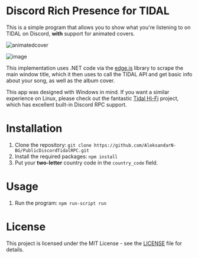 # Discord Rich Presence for TIDAL
This is a simple program that allows you to show what you're listening to on TIDAL on Discord, **with** support for animated covers.

![animatedcover](https://github.com/user-attachments/assets/c985ec5c-fcf4-45f6-b89e-8f95423a6d76)

![image](https://github.com/user-attachments/assets/2b3eb1f3-0ce6-4eea-9a7f-49579e970fa7)

This implementation uses .NET code via the [edge.js](https://www.npmjs.com/package/edge-js) library to scrape the main window title, which it then uses to call the TIDAL API and get basic info about your song, as well as the album cover. <br />

This app was designed with Windows in mind. If you want a similar experience on Linux, please check out the fantastic [Tidal Hi-Fi](https://github.com/Mastermindzh/tidal-hifi) project, which has excellent built-in Discord RPC support.

# Installation

1. Clone the repository:
```git clone https://github.com/AleksandarN-BG/PublicDiscordTidalRPC.git```
2. Install the required packages:
```npm install```
3. Put your **two-letter** country code in the `country_code` field.

# Usage

1. Run the program:
```npm run-script run```

# License

This project is licensed under the MIT License - see the [LICENSE](LICENSE) file for details.

